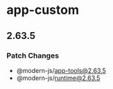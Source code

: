 # app-custom

## 2.63.5

### Patch Changes

- @modern-js/app-tools@2.63.5
- @modern-js/runtime@2.63.5
